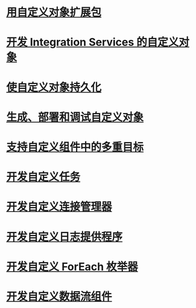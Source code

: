 # [用自定义对象扩展包](extending-packages-with-custom-objects.md)
# [开发 Integration Services 的自定义对象](developing-custom-objects-for-integration-services.md)
# [使自定义对象持久化](persisting-custom-objects.md)
# [生成、部署和调试自定义对象](building-deploying-and-debugging-custom-objects.md)
# [支持自定义组件中的多重目标](support-multi-targeting-in-your-custom-components.md)
# [开发自定义任务](../../integration-services/extending-packages-custom-objects/task/developing-a-custom-task.md)
# [开发自定义连接管理器](../../integration-services/extending-packages-custom-objects/connection-manager/developing-a-custom-connection-manager.md)
# [开发自定义日志提供程序](../../integration-services/extending-packages-custom-objects/log-provider/developing-a-custom-log-provider.md)
# [开发自定义 ForEach 枚举器](foreach-enumerator/developing-a-custom-foreach-enumerator.md)
# [开发自定义数据流组件](data-flow/developing-a-custom-data-flow-component.md)
